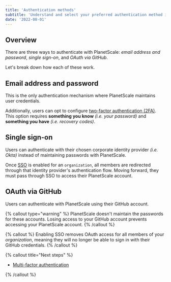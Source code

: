 ```yaml
---
title: 'Authentication methods'
subtitle: 'Understand and select your preferred authentication method in PlanetScale.'
date: '2022-08-01'
---
```


## Overview

There are three ways to authenticate with PlanetScale: _email address and password_, _single sign-on_, and _OAuth via GitHub_.

Let's break down how each of these work.

## Email address and password

This is the only authentication mechanism where PlanetScale maintains user credentials.

Additionally, users can opt to configure [two-factor authentication (2FA)](/docs/concepts/mfa). This option requires **something you know** _(i.e. your password)_ and **something you have** _(i.e. recovery codes)_.

## Single sign-on

Users can authenticate with their chosen corporate identity provider _(i.e. Okta)_ instead of maintaining passwords with PlanetScale.

Once [SSO](/docs/concepts/sso) is enabled for an `organization`, all members are redirected through that identity provider's authentication flow. Moving forward, they must pass through SSO to access their PlanetScale account.

## OAuth via GitHub

Users can authenticate with PlanetScale using their GitHub account.

{% callout type="warning" %} PlanetScale doesn't maintain the passwords for these accounts. Losing access to your GitHub account prevents accessing your PlanetScale account. {% /callout %}

{% callout %} Enabling SSO removes OAuth access for all members of your _organization_, meaning they will no longer be able to sign in with their GitHub credentials. {% /callout %}

{% callout title="Next steps" %}

- [Multi-factor authentication](/docs/concepts/mfa)

{% /callout %}
